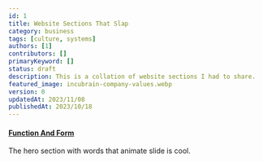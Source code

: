 ```yaml
---
id: 1
title: Website Sections That Slap
category: business
tags: [culture, systems]
authors: [1]
contributors: []
primaryKeyword: []
status: draft
description: This is a collation of website sections I had to share.
featured_image: incubrain-company-values.webp
version: 0
updatedAt: 2023/11/08
publishedAt: 2023/10/18
---
```


#### [Function And Form](https://www.functionandform.co.uk/)

The hero section with words that animate slide is cool.
